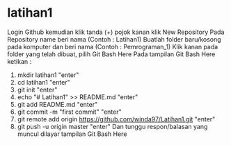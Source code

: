 # latihan1
Login Github kemudian klik tanda (+) pojok kanan klik New Repository
Pada Repository name beri nama (Contoh : Latihan1)
Buatlah folder baru/kosong pada komputer dan beri nama (Contoh : Pemrograman_1)
Klik kanan pada folder yang telah dibuat, pilih Git Bash Here
Pada tampilan Git Bash Here ketikan :
  1.  mkdir latihan1 "enter"
  2.  cd latihan1 "enter"
  3.  git init "enter"
  4.  echo "# Latihan1" >> README.md "enter"
  5.  git add README.md "enter"
  6.  git commit -m "first commit"  "enter"
  7.  git remote add origin https://github.com/winda97/Latihan1.git "enter"
  8.  git push -u origin master "enter"
Dan tunggu respon/balasan yang muncul dilayar tampilan Git Bash Here
